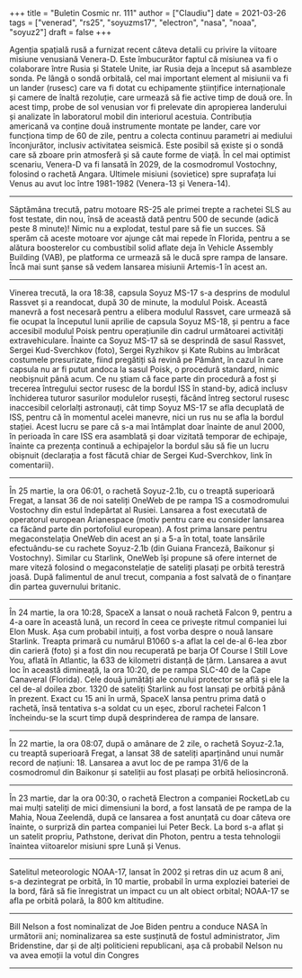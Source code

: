 +++
title = "Buletin Cosmic nr. 111"
author = ["Claudiu"]
date = 2021-03-26
tags = ["venerad", "rs25", "soyuzms17", "electron", "nasa", "noaa", "soyuz2"]
draft = false
+++

Agenția spațială rusă a furnizat recent câteva detalii cu privire la viitoare misiune venusiană Venera-D. Este îmbucurător faptul că misiunea va fi o colaborare între Rusia și Statele Unite, iar Rusia deja a început să asambleze sonda. Pe lângă o sondă orbitală, cel mai important element al misiunii va fi un lander (rusesc) care va fi dotat cu echipamente științifice internaționale și camere de înaltă rezoluție, care urmează să fie active timp de două ore. În acest timp, probe de sol venusian vor fi prelevate din apropierea landerului și analizate în laboratorul mobil din interiorul acestuia. Contribuția americană va conține două instrumente montate pe lander, care vor funcționa timp de 60 de zile, pentru a colecta continuu parametri ai mediului înconjurător, inclusiv activitatea seismică. Este posibil să existe și o sondă care să zboare prin atmosferă și să caute forme de viață. În cel mai optimist scenariu, Venera-D va fi lansată în 2029, de la cosmodromul Vostochny, folosind o rachetă Angara. Ultimele misiuni (sovietice) spre suprafața lui Venus au avut loc între 1981-1982 (Venera-13 și Venera-14).

---

Săptămâna trecută, patru motoare RS-25 ale primei trepte a rachetei SLS au fost testate, din nou, însă de această dată pentru 500 de secunde (adică peste 8 minute)! Nimic nu a explodat, testul pare să fie un succes. Să sperăm că aceste motoare vor ajunge cât mai repede în Florida, pentru a se alătura boosterelor cu combustibil solid aflate deja în Vehicle Assembly Building (VAB), pe platforma ce urmează să le ducă spre rampa de lansare. Încă mai sunt șanse să vedem lansarea misiunii Artemis-1 în acest an.

---

Vinerea trecută, la ora 18:38, capsula Soyuz MS-17 s-a desprins de modulul Rassvet și a reandocat, după 30 de minute, la modulul Poisk. Această manevră a fost necesară pentru a elibera modulul Rassvet, care urmează să fie ocupat la începutul lunii aprilie de capsula Soyuz MS-18, și pentru a face accesibil modulul Poisk pentru operațiunile din cadrul următoarei activități extravehiculare. Înainte ca Soyuz MS-17 să se desprindă de sasul Rassvet, Sergei Kud-Sverchkov (foto), Sergei Ryzhikov și Kate Rubins au îmbrăcat costumele presurizate, fiind pregătiți să revină pe Pământ, în cazul în care capsula nu ar fi putut andoca la sasul Poisk, o procedură standard, nimic neobișnuit până acum. Ce nu știam că face parte din procedură a fost și trecerea întregului sector rusesc de la bordul ISS în stand-by, adică inclusv închiderea tuturor sasurilor modulelor rusești, făcând întreg sectorul rusesc inaccesibil celorlalți astronauți, cât timp Soyuz MS-17 se afla decuplată de ISS, pentru că în momentul acelei manevre, nici un rus nu se afla la bordul stației. Acest lucru se pare că s-a mai întâmplat doar înainte de anul 2000, în perioada în care ISS era asamblată și doar vizitată temporar de echipaje, înainte ca prezența continuă a echipajelor la bordul său să fie un lucru obișnuit (declarația a fost făcută chiar de Sergei Kud-Sverchkov, link în comentarii).

---

În 25 martie, la ora 06:01, o rachetă Soyuz-2.1b, cu o treaptă superioară Fregat, a lansat 36 de noi sateliți OneWeb de pe rampa 1S a cosmodromului Vostochny din estul îndepărtat al Rusiei. Lansarea a fost executată de operatorul european Arianespace (motiv pentru care eu consider lansarea ca făcând parte din portofoliul european). A fost prima lansare pentru megaconstelația OneWeb din acest an și a 5-a în total, toate lansările efectuându-se cu rachete Soyuz-2.1b (din Guiana Franceză, Baikonur și Vostochny). Similar cu Starlink, OneWeb își propune să ofere internet de mare viteză folosind o megaconstelație de sateliți plasați pe orbită terestră joasă. După falimentul de anul trecut, compania a fost salvată de o finanțare din partea guvernului britanic.

---

În 24 martie, la ora 10:28, SpaceX a lansat o nouă rachetă Falcon 9, pentru a 4-a oare în această lună, un record în ceea ce privește ritmul companiei lui Elon Musk. Așa cum probabil intuiți, a fost vorba despre o nouă lansare Starlink. Treapta primară cu numărul B1060 s-a aflat la cel de-al 6-lea zbor din carieră (foto) și a fost din nou recuperată pe barja Of Course I Still Love You, aflată în Atlantic, la 633 de kilometri distanță de țărm. Lansarea a avut loc în această dimineață, la ora 10:20, de pe rampa SLC-40 de la Cape Canaveral (Florida). Cele două jumătăți ale conului protector se află și ele la cel de-al doilea zbor. 1320 de sateliți Starlink au fost lansați pe orbită până în prezent. Exact cu 15 ani în urmă, SpaceX lansa pentru prima dată o rachetă, însă tentativa s-a soldat cu un eșec, zborul rachetei Falcon 1 încheindu-se la scurt timp după desprinderea de rampa de lansare.

---

În 22 martie, la ora 08:07, după o amânare de 2 zile, o rachetă Soyuz-2.1a, cu treaptă superioară Fregat, a lansat 38 de sateliți aparținând unui număr record de națiuni: 18. Lansarea a avut loc de pe rampa 31/6 de la cosmodromul din Baikonur și sateliții au fost plasați pe orbită heliosincronă.

---

În 23 martie, dar la ora 00:30, o rachetă Electron a companiei RocketLab cu mai mulți sateliți de mici dimensiuni la bord, a fost lansată de pe rampa de la Mahia, Noua Zeelendă, după ce lansarea a fost anunțată cu doar câteva ore înainte, o surpriză din partea companiei lui Peter Beck. La bord s-a aflat și un satelit propriu, Pathstone, derivat din Photon, pentru a testa tehnologii înaintea viitoarelor misiuni spre Lună și Venus.

---

Satelitul meteorologic NOAA-17, lansat în 2002 și retras din uz acum 8 ani, s-a dezintegrat pe orbită, în 10 martie, probabil în urma exploziei bateriei de la bord, fără să fie înregistrat un impact cu un alt obiect orbital; NOAA-17 se afla pe orbită polară, la 800 km altitudine.

---

Bill Nelson a fost nominalizat de Joe Biden pentru a conduce NASA în următorii ani; nominalizarea sa este susținută de fostul administrator, Jim Bridenstine, dar și de alți politicieni republicani, așa că probabil Nelson nu va avea emoții la votul din Congres

---